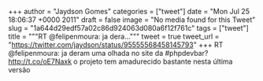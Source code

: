 
+++
author = "Jaydson Gomes"
categories = ["tweet"]
date = "Mon Jul 25 18:06:37 +0000 2011"
draft = false
image = "No media found for this Tweet"
slug = "1a644d29edf57a02c86d924063d080a6f12f761c"
tags = ["tweet"]
title = """RT @felipenmoura: ja dera..."""
tweet = true
tweet_url = "https://twitter.com/jaydson/status/95555568458145793"
+++
RT @felipenmoura: ja deram uma olhada no site da #phpdevbar? http://t.co/oE7Naxk o projeto tem amadurecido bastante nesta última versão
